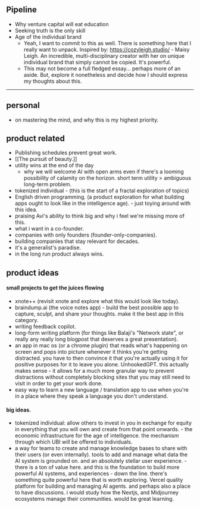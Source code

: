 
## Pipeline
- Why venture capital will eat education
- Seeking truth is the only skill
- Age of the individual brand
	- Yeah, I want to commit to this as well. There is something here that I really want to unpack. Inspired by: https://cozyleigh.studio/ - Maisy Leigh. An incredible, multi-disciplinary creator with her on unique individual brand that simply cannot be copied. It's powerful.
	- This may not become a full fledged essay... perhaps more of an aside. But, explore it nonetheless and decide how I should express my thoughts about this.

---
## personal
- on mastering the mind, and why this is my highest priority.
## product related
- Publishing schedules prevent great work.
- [[The pursuit of beauty.]]
- utility wins at the end of the day
	- why we will welcome AI with open arms even if there's a looming possibility of calamity on the horizon. short term utility > ambiguous long-term problem.
- tokenized individual - (this is the start of a fractal exploration of topics)
- English driven programming. (a product exploration for what building apps ought to look like in the intelligence age). - just toying around with this idea.
- praising Avi's ability to think big and why i feel we're missing more of this.
- what i want in a co-founder.
- companies with only founders (founder-only-companies).
- building companies that stay relevant for decades.
- it's a generalist's paradise.
- in the long run product always wins.
## product ideas
#### small projects to get the juices flowing
- xnote++ (revisit xnote and explore what this would look like today).
- braindump.ai (the voice notes app) - build the best possible app to capture, sculpt, and share your thoughts. make it the best app in this category.
- writing feedback copilot.
- long-form writing platform (for things like Balaji's "Network state", or really any really long blogpost that deserves a great presentation).
- an app in mac os (or a chrome plugin) that reads what's happening on screen and pops into picture whenever it thinks you're getting distracted. you have to then convince it that you're actually using it for positive purposes for it to leave you alone. UnhookedGPT. this actually makes sense - it allows for a much more granular way to prevent distractions without completely blocking sites that you may still need to visit in order to get your work done.
- easy way to learn a new language / translation app to use when you're in a place where they speak a language you don't understand.
#### big ideas.
- tokenized individual: allow others to invest in you in exchange for equity in everything that you will own and create from that point onwards. - the economic infrastructure for the age of intelligence. the mechanism through which UBI will be offered to individuals.
- a way for teams to create and manage knowledge bases to share with their users (or even internally). tools to add and manage what data the AI system is grounded on. and an absolutely stellar user experience. - there is a ton of value here. and this is the foundation to build more powerful AI systems, and experiences - down the line. there's something quite powerful here that is worth exploring. Vercel quality platform for building and managing AI agents. and perhaps also a place to have discussions. i would study how the Nextjs, and Midjourney ecosystems manage their communities. would be great learning.